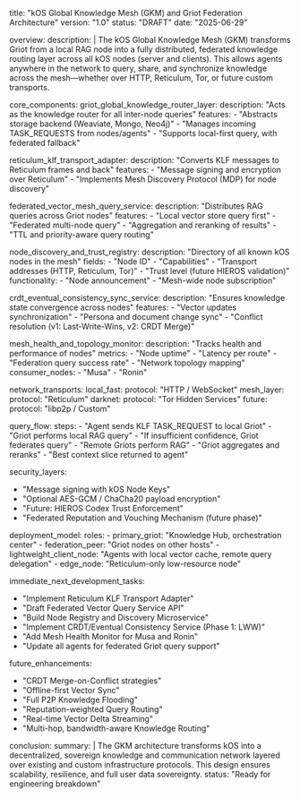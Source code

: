 title: "kOS Global Knowledge Mesh (GKM) and Griot Federation Architecture"
version: "1.0"
status: "DRAFT"
date: "2025-06-29"

overview:
  description: |
    The kOS Global Knowledge Mesh (GKM) transforms Griot from a local RAG node into a fully distributed, federated knowledge routing layer across all kOS nodes (server and clients). This allows agents anywhere in the network to query, share, and synchronize knowledge across the mesh—whether over HTTP, Reticulum, Tor, or future custom transports.

core_components:
  griot_global_knowledge_router_layer:
    description: "Acts as the knowledge router for all inter-node queries"
    features:
      - "Abstracts storage backend (Weaviate, Mongo, Neo4j)"
      - "Manages incoming TASK_REQUESTS from nodes/agents"
      - "Supports local-first query, with federated fallback"

  reticulum_klf_transport_adapter:
    description: "Converts KLF messages to Reticulum frames and back"
    features:
      - "Message signing and encryption over Reticulum"
      - "Implements Mesh Discovery Protocol (MDP) for node discovery"

  federated_vector_mesh_query_service:
    description: "Distributes RAG queries across Griot nodes"
    features:
      - "Local vector store query first"
      - "Federated multi-node query"
      - "Aggregation and reranking of results"
      - "TTL and priority-aware query routing"

  node_discovery_and_trust_registry:
    description: "Directory of all known kOS nodes in the mesh"
    fields:
      - "Node ID"
      - "Capabilities"
      - "Transport addresses (HTTP, Reticulum, Tor)"
      - "Trust level (future HIEROS validation)"
    functionality:
      - "Node announcement"
      - "Mesh-wide node subscription"

  crdt_eventual_consistency_sync_service:
    description: "Ensures knowledge state convergence across nodes"
    features:
      - "Vector updates synchronization"
      - "Persona and document change sync"
      - "Conflict resolution (v1: Last-Write-Wins, v2: CRDT Merge)"

  mesh_health_and_topology_monitor:
    description: "Tracks health and performance of nodes"
    metrics:
      - "Node uptime"
      - "Latency per route"
      - "Federation query success rate"
      - "Network topology mapping"
    consumer_nodes:
      - "Musa"
      - "Ronin"

network_transports:
  local_fast:
    protocol: "HTTP / WebSocket"
  mesh_layer:
    protocol: "Reticulum"
  darknet:
    protocol: "Tor Hidden Services"
  future:
    protocol: "libp2p / Custom"

query_flow:
  steps:
    - "Agent sends KLF TASK_REQUEST to local Griot"
    - "Griot performs local RAG query"
    - "If insufficient confidence, Griot federates query"
    - "Remote Griots perform RAG"
    - "Griot aggregates and reranks"
    - "Best context slice returned to agent"

security_layers:
  - "Message signing with kOS Node Keys"
  - "Optional AES-GCM / ChaCha20 payload encryption"
  - "Future: HIEROS Codex Trust Enforcement"
  - "Federated Reputation and Vouching Mechanism (future phase)"

deployment_model:
  roles:
    - primary_griot: "Knowledge Hub, orchestration center"
    - federation_peer: "Griot nodes on other hosts"
    - lightweight_client_node: "Agents with local vector cache, remote query delegation"
    - edge_node: "Reticulum-only low-resource node"

immediate_next_development_tasks:
  - "Implement Reticulum KLF Transport Adapter"
  - "Draft Federated Vector Query Service API"
  - "Build Node Registry and Discovery Microservice"
  - "Implement CRDT/Eventual Consistency Service (Phase 1: LWW)"
  - "Add Mesh Health Monitor for Musa and Ronin"
  - "Update all agents for federated Griot query support"

future_enhancements:
  - "CRDT Merge-on-Conflict strategies"
  - "Offline-first Vector Sync"
  - "Full P2P Knowledge Flooding"
  - "Reputation-weighted Query Routing"
  - "Real-time Vector Delta Streaming"
  - "Multi-hop, bandwidth-aware Knowledge Routing"

conclusion:
  summary: |
    The GKM architecture transforms kOS into a decentralized, sovereign knowledge and communication network layered over existing and custom infrastructure protocols. This design ensures scalability, resilience, and full user data sovereignty.
  status: "Ready for engineering breakdown"

